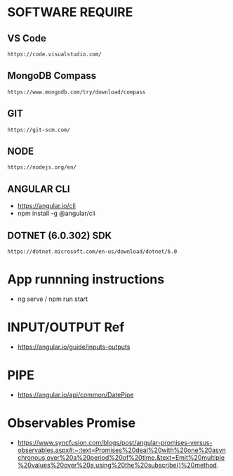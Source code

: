 # SOFTWARE REQUIRE

## VS Code
``` https://code.visualstudio.com/ ```
## MongoDB Compass
``` https://www.mongodb.com/try/download/compass ```
## GIT	
``` https://git-scm.com/ ```
## NODE
``` https://nodejs.org/en/ ```
## ANGULAR CLI
* https://angular.io/cli
* npm install -g @angular/cli
## DOTNET (6.0.302) SDK
``` https://dotnet.microsoft.com/en-us/download/dotnet/6.0 ```

# App runnning instructions

* ng serve / npm run start

# INPUT/OUTPUT Ref
* https://angular.io/guide/inputs-outputs

# PIPE
* https://angular.io/api/common/DatePipe

# Observables Promise
* https://www.syncfusion.com/blogs/post/angular-promises-versus-observables.aspx#:~:text=Promises%20deal%20with%20one%20asynchronous,over%20a%20period%20of%20time.&text=Emit%20multiple%20values%20over%20a,using%20the%20subscribe()%20method.
